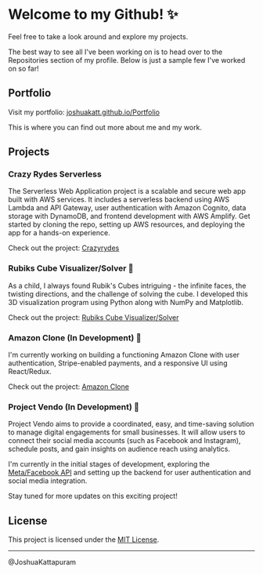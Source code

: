 # Welcome to my Github! ✨

Feel free to take a look around and explore my projects.

The best way to see all I've been working on is to head over to the Repositories section of my profile. Below is just a sample few I've worked on so far!

## Portfolio

Visit my portfolio: [joshuakatt.github.io/Portfolio](https://joshuakatt.github.io/Portfolio/index.html)

This is where you can find out more about me and my work.

## Projects

### Crazy Rydes Serverless 

The Serverless Web Application project is a scalable and secure web app built with AWS services. It includes a serverless backend using AWS Lambda and API Gateway, user authentication with Amazon Cognito, data storage with DynamoDB, and frontend development with AWS Amplify. Get started by cloning the repo, setting up AWS resources, and deploying the app for a hands-on experience.

Check out the project: [Crazyrydes](https://github.com/joshuakatt/crazyrydes-site)

### Rubiks Cube Visualizer/Solver 🧊

As a child, I always found Rubik's Cubes intriguing - the infinite faces, the twisting directions, and the challenge of solving the cube. I developed this 3D visualization program using Python along with NumPy and Matplotlib.

Check out the project: [Rubiks Cube Visualizer/Solver](https://github.com/joshuakatt/Rubiks_Cube_3D_Visualizer_Solver)

### Amazon Clone (In Development) 🛒

I'm currently working on building a functioning Amazon Clone with user authentication, Stripe-enabled payments, and a responsive UI using React/Redux.

Check out the project: [Amazon Clone](https://github.com/joshuakatt/Amazon-Clone)

### Project Vendo (In Development) 🚀

Project Vendo aims to provide a coordinated, easy, and time-saving solution to manage digital engagements for small businesses. It will allow users to connect their social media accounts (such as Facebook and Instagram), schedule posts, and gain insights on audience reach using analytics.

I'm currently in the initial stages of development, exploring the [Meta/Facebook API](https://developers.facebook.com/docs/graph-api/reference/) and setting up the backend for user authentication and social media integration.

Stay tuned for more updates on this exciting project!

## License

This project is licensed under the [MIT License](LICENSE).

---

@JoshuaKattapuram
